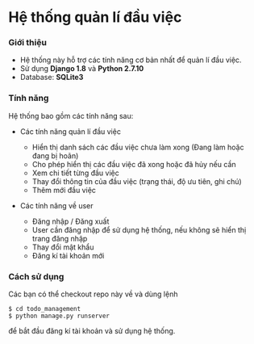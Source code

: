 # Hệ thống quản lí đầu việc

### Giới thiệu
+ Hệ thống này hỗ trợ các tính năng cơ bản nhất để quản lí đầu việc.
+ Sử dụng <strong>Django 1.8</strong> và <strong>Python 2.7.10</strong>
+ Database: <strong>SQLite3</strong>

### Tính năng
Hệ thống bao gồm các tính năng sau:
+ Các tính năng quản lí đầu việc
	+ Hiển thị danh sách các đầu việc chưa làm xong (Đang làm hoặc đang bị hoãn)
	+ Cho phép hiển thị các đầu việc đã xong hoặc đã hủy nếu cần 
	+ Xem chi tiết từng đầu việc
	+ Thay đổi thông tin của đầu việc (trạng thái, độ ưu tiên, ghi chú)
	+ Thêm mới đầu việc

+ Các tính năng về user
	+ Đăng nhập / Đăng xuất
	+ User cần đăng nhập để sử dụng hệ thống, nếu không sẽ hiển thị trang đăng nhập
	+ Thay đổi mật khẩu
	+ Đăng kí tài khoản mới

### Cách sử dụng
Các bạn có thể checkout repo này về và dùng lệnh
```
$ cd todo_management
$ python manage.py runserver
```
để bắt đầu đăng kí tài khoản và sử dụng hệ thống.